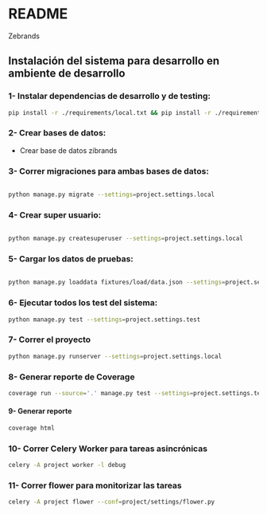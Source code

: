 # README #

Zebrands

## Instalación del sistema para desarrollo en ambiente de desarrollo ##

### 1- Instalar dependencias de desarrollo y de testing:

```bash
pip install -r ./requirements/local.txt && pip install -r ./requirements/test.txt
```

### 2- Crear bases de datos:

* Crear base de datos zibrands

### 3- Correr migraciones para ambas bases de datos:

```bash

python manage.py migrate --settings=project.settings.local
```

### 4- Crear super usuario:

```bash

python manage.py createsuperuser --settings=project.settings.local
```

### 5- Cargar los datos de pruebas:

```bash

python manage.py loaddata fixtures/load/data.json --settings=project.settings.local
```

### 6- Ejecutar todos los test del sistema:

```bash
python manage.py test --settings=project.settings.test
```

### 7- Correr el proyecto

```bash
python manage.py runserver --settings=project.settings.local
```

### 8- Generar reporte de Coverage

```bash
coverage run --source='.' manage.py test --settings=project.settings.test
```

#### 9- Generar reporte

```bash
coverage html
```

### 10- Correr Celery Worker para tareas asincrónicas

```bash
celery -A project worker -l debug
```

### 11- Correr flower para monitorizar las tareas

```bash
celery -A project flower --conf=project/settings/flower.py
```